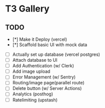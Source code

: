 # T3 Gallery

## TODO

- [*] Make it Deploy (vercel)
- [*] Scaffold basic UI with mock data
- [ ] Actually set up database (vercel postgres)
- [ ] Attach database to UI
- [ ] Add Authentication (w/ Clerk)
- [ ] Add image upload
- [ ] Error Management (w/ Sentry)
- [ ] Routing/image page(parallel route)
- [ ] Delete button (w/ Server Actions)
- [ ] Analytics (posthog)
- [ ] Ratelimiting (upstash)